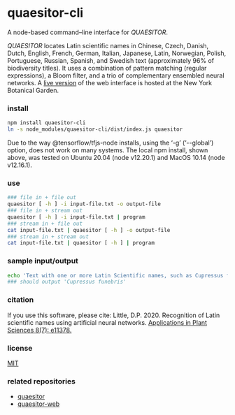 # quaesitor-cli
A node-based command–line interface for *QUAESITOR*.

*QUAESITOR* locates Latin scientific names in Chinese, Czech, Danish, Dutch, English, French, German, Italian, Japanese, Latin, Norwegian, Polish, Portuguese, Russian, Spanish, and Swedish text (approximately 96% of biodiversity titles). It uses a combination of pattern matching (regular expressions), a Bloom filter, and a trio of complementary ensembled neural networks. A [live version](https://www.nybg.org/files/scientists/dlittle/quaesitor-web/) of the web interface is hosted at the New York Botanical Garden.

### install
```bash
npm install quaesitor-cli
ln -s node_modules/quaesitor-cli/dist/index.js quaesitor
```
Due to the way @tensorflow/tfjs-node installs, using the ‘-g’ (‘--global’) option, does not work on many systems. The local npm install, shown above, was tested on Ubuntu 20.04 (node v12.20.1) and MacOS 10.14 (node v12.16.1).

### use
```bash
### file in + file out
quaesitor [ -h ] -i input-file.txt -o output-file
### file in + stream out
quaesitor [ -h ] -i input-file.txt | program
### stream in + file out
cat input-file.txt | quaesitor [ -h ] -o output-file
### stream in + stream out
cat input-file.txt | quaesitor [ -h ] | program
```

### sample input/output
```bash
echo 'Text with one or more Latin Scientific names, such as Cupressus funebris Endl., embedded within it.' | quaesitor
### should output 'Cupressus funebris'
```

### citation
If you use this software, please cite: Little, D.P. 2020. Recognition of Latin scientific names using artificial neural networks. [Applications in Plant Sciences 8(7): e11378.](https://doi.org/10.1002/aps3.11378)

### license
[MIT](https://github.com/dpl10/quaesitor-cli/blob/master/LICENSE)

### related repositories
* [quaesitor](https://github.com/dpl10/quaesitor)
* [quaesitor-web](https://github.com/dpl10/quaesitor-web)
